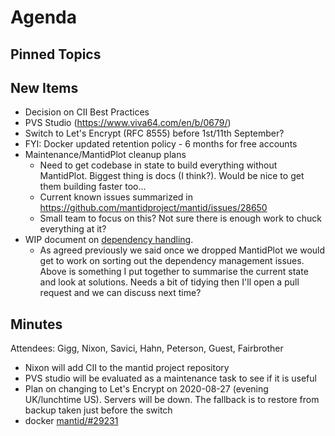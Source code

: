 Agenda
======

Pinned Topics
-------------

New Items
---------

- Decision on CII Best Practices
- PVS Studio (https://www.viva64.com/en/b/0679/)
- Switch to Let's Encrypt (RFC 8555) before 1st/11th September?
- FYI: Docker updated retention policy - 6 months for free accounts
- Maintenance/MantidPlot cleanup plans
  - Need to get codebase in state to build everything without MantidPlot. Biggest thing is docs (I think?). Would be nice to get them building faster too...
  - Current known issues summarized in https://github.com/mantidproject/mantid/issues/28650
  - Small team to focus on this? Not sure there is enough work to chuck everything at it?
- WIP document on [dependency handling](https://github.com/mantidproject/documents/blob/thirdparty-dependencies/Design/ThirdpartyDependencies.md).
  - As agreed previously we said once we dropped MantidPlot we would get to work on sorting out the dependency management issues. Above is something
    I put together to summarise the current state and look at solutions. Needs a bit of tidying then I'll open a pull request and we can discuss next time? 

Minutes
-------
Attendees: Gigg, Nixon, Savici, Hahn, Peterson, Guest, Fairbrother

* Nixon will add CII to the mantid project repository
* PVS studio will be evaluated as a maintenance task to see if it is useful
* Plan on changing to Let's Encrypt on 2020-08-27 (evening UK/lunchtime US). Servers will be down. The fallback is to restore from backup taken just before the switch
* docker [mantid/#29231](https://github.com/mantidproject/mantid/issues/29231)
